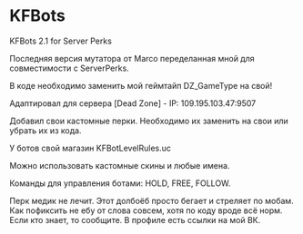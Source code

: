 # KFBots
KFBots 2.1 for Server Perks

Последняя версия мутатора от Marco переделанная мной для совместимости с ServerPerks.

В коде необходимо заменить мой геймтайп DZ_GameType на свой!

Адаптировал для сервера [Dead Zone] - IP: 109.195.103.47:9507

Добавил свои кастомные перки. Необходимо их заменить на свои или убрать их из кода.

У ботов свой магазин KFBotLevelRules.uc

Можно использовать кастомные скины и любые имена.

Команды для управления ботами: HOLD, FREE, FOLLOW.

Перк медик не лечит. Этот долбоёб просто бегает и стреляет по мобам. Как пофиксить не ебу от слова совсем, хотя по коду вроде всё норм. Если кто знает, то сообщите. В профиле есть ссылки на мой ВК.
